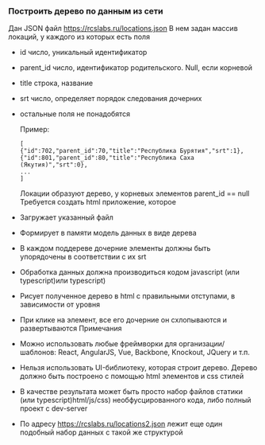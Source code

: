 ### Построить дерево по данным из сети

Дан JSON файл
https://rcslabs.ru/locations.json
В нем задан массив локаций, у каждого из которых есть поля

- id число, уникальный идентификатор
- parent_id число, идентификатор родительского. Null, если корневой
- title строка, название
- srt число, определяет порядок следования дочерних
- остальные поля не понадобятся

  Пример:

  ```
  [
  {"id":702,"parent_id":70,"title":"Республика Бурятия","srt":1},
  {"id":801,"parent_id":80,"title":"Республика Саха (Якутия)","srt":0},
  ...
  ]
  ```

  Локации образуют дерево, у корневых элементов parent_id == null
  Требуется создать html приложение, которое

- Загружает указанный файл
- Формирует в памяти модель данных в виде дерева
- В каждом поддереве дочерние элементы должны быть упорядочены в соответствии с их srt
- Обработка данных должна производиться кодом javascript (или typescript)или typescript)
- Рисует полученное дерево в html с правильными отступами, в зависимости от уровня
- При клике на элемент, все его дочерние он схлопываются и развертываются
  Примечания
- Можно использовать любые фреймворки для организации/шаблонов: React, AngularJS, Vue,
  Backbone, Knockout, JQuery и т.п.
- Нельзя использовать UI-библиотеку, которая строит дерево. Дерево должно быть построено
  с помощью html элементов и css стилей
- В качестве результата может быть просто набор файлов статики (или typescript)html/js/css)
  необфусцированного кода, либо полный проект с dev-server
- По адресу https://rcslabs.ru/locations2.json лежит еще один подобный набор данных с такой
  же структурой
